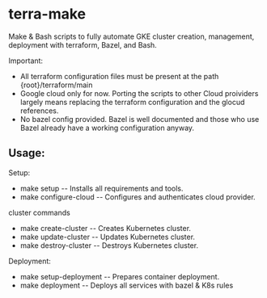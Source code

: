# terra-make

Make & Bash scripts to fully automate GKE cluster creation, management, deployment with terraform, Bazel, and Bash. 

Important: 
* All terraform configuration files must be present at the path {root}/terraform/main
* Google cloud only for now. Porting the scripts to other Cloud proividers largely means replacing the terraform configuration and the glocud references. 
* No bazel config provided. Bazel is well documented and those who use Bazel already have a working configuration anyway. 

## Usage:

Setup: 
*    make setup   		-- Installs all requirements and tools.
*    make configure-cloud -- Configures and authenticates cloud provider.

cluster commands
* make create-cluster   -- Creates Kubernetes cluster.
* make update-cluster   -- Updates Kubernetes cluster.
* make destroy-cluster 	-- Destroys Kubernetes cluster.

Deployment:

* make setup-deployment    -- Prepares container deployment.
* make deployment     		-- Deploys all services with bazel & K8s rules 
